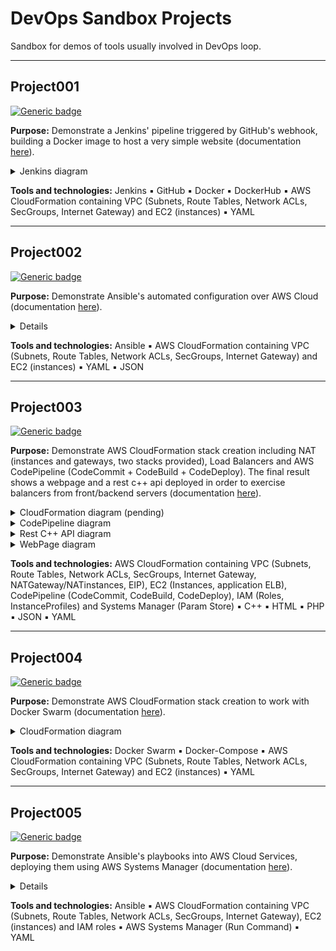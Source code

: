 # DevOps Sandbox Projects

Sandbox for demos of tools usually involved in DevOps loop.

---

## Project001
[![Generic badge](https://img.shields.io/badge/Status-Finished-brightgreen.svg)](https://shields.io/)

**Purpose:** Demonstrate a Jenkins' pipeline triggered by GitHub's webhook, building a Docker image to host a very simple website (documentation [here](Project001/README.md)).

  <details>
    <summary>Jenkins diagram</summary>
    <img src="Project001/documents/jenkins-diagram.png">
  </details>

**Tools and technologies:** Jenkins :black_small_square: GitHub :black_small_square: Docker :black_small_square: DockerHub :black_small_square: AWS CloudFormation containing VPC (Subnets, Route Tables, Network ACLs, SecGroups, Internet Gateway) and EC2 (instances) :black_small_square: YAML

---

## Project002
[![Generic badge](https://img.shields.io/badge/Status-InWork-yellow.svg)](https://shields.io/)

**Purpose:** Demonstrate Ansible's automated configuration over AWS Cloud (documentation [here](Project002/README.md)).

<details><summary>Details</summary><img src="Project002/documents/to-do.png"></details>

**Tools and technologies:** Ansible :black_small_square: AWS CloudFormation containing VPC (Subnets, Route Tables, Network ACLs, SecGroups, Internet Gateway) and EC2 (instances) :black_small_square: YAML :black_small_square: JSON

---

## Project003
[![Generic badge](https://img.shields.io/badge/Status-PendingDoc-yellow.svg)](https://shields.io/)

**Purpose:** Demonstrate AWS CloudFormation stack creation including NAT (instances and gateways, two stacks provided), Load Balancers and AWS CodePipeline (CodeCommit + CodeBuild + CodeDeploy). The final result shows a webpage and a rest c++ api deployed in order to exercise balancers from front/backend servers (documentation [here](Project003/README.md)).

<details><summary>CloudFormation diagram (pending)</summary><img src="Project003/documents/cloudformation-diagram.png"></details>
<details><summary>CodePipeline diagram</summary><img src="Project003/documents/codepipeline-diagram.png"></details>
<details><summary>Rest C++ API diagram</summary><img src="Project003/serverapp/documents/restapi-logic-diagram.png"></details>
<details><summary>WebPage diagram</summary><img src="Project003/webclient/documents/modules-organization-diagram.png"></details>

**Tools and technologies:** AWS CloudFormation containing VPC (Subnets, Route Tables, Network ACLs, SecGroups, Internet Gateway, NATGateway/NATinstances, EIP), EC2 (Instances, application ELB), CodePipeline (CodeCommit, CodeBuild, CodeDeploy), IAM (Roles, InstanceProfiles) and Systems Manager (Param Store) :black_small_square: C++ :black_small_square: HTML :black_small_square: PHP :black_small_square: JSON :black_small_square: YAML

---

## Project004
[![Generic badge](https://img.shields.io/badge/Status-Finished-brightgreen.svg)](https://shields.io/)

**Purpose:** Demonstrate AWS CloudFormation stack creation to work with Docker Swarm (documentation [here](Project004/README.md)).

<details><summary>CloudFormation diagram</summary><img src="Project004/documents/cloudformation-diagram.png"></details>

**Tools and technologies:** Docker Swarm :black_small_square: Docker-Compose :black_small_square: AWS CloudFormation containing VPC (Subnets, Route Tables, Network ACLs, SecGroups, Internet Gateway) and EC2 (instances) :black_small_square: YAML

---

## Project005
[![Generic badge](https://img.shields.io/badge/Status-Finished-brightgreen.svg)](https://shields.io/)

**Purpose:** Demonstrate Ansible's playbooks into AWS Cloud Services, deploying them using AWS Systems Manager (documentation [here](Project005/README.md)).

<details><summary>Details</summary><img src="Project005/documents/cloudformation-diagram.png"></details>

**Tools and technologies:** Ansible :black_small_square: AWS CloudFormation containing VPC (Subnets, Route Tables, Network ACLs, SecGroups, Internet Gateway), EC2 (instances) and IAM roles :black_small_square: AWS Systems Manager (Run Command) :black_small_square: YAML
